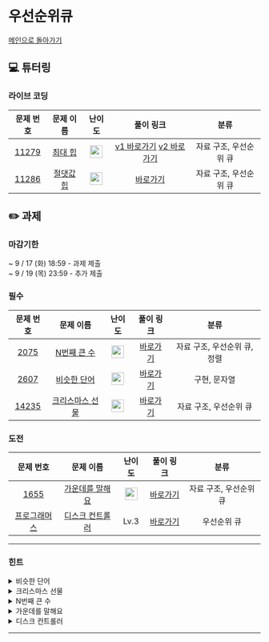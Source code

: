 # 우선순위큐
[메인으로 돌아가기](https://github.com/Altu-Bitu-7/Notice)
## 💻 튜터링
### 라이브 코딩
| 문제 번호 | 문제 이름 | 난이도 | 풀이 링크 | 분류 |
| :-: | :-: | :-: | :-: | :-: |
| [11279](https://www.acmicpc.net/problem/11279) | [최대 힙](https://www.acmicpc.net/problem/11279) | <img height="25px" width="25px" src="https://static.solved.ac/tier_small/9.svg"/> | [v1 바로가기]() [v2 바로가기]() | 자료 구조, 우선순위 큐 |
| [11286](https://www.acmicpc.net/problem/11286) | [절댓값 힙](https://www.acmicpc.net/problem/11286) | <img height="25px" width="25px" src="https://static.solved.ac/tier_small/10.svg"/> | [바로가기]() | 자료 구조, 우선순위 큐 |
## ✏️ 과제
### 마감기한
~ 9 / 17 (화) 18:59 - 과제 제출 </br>
~ 9 / 19 (목) 23:59 - 추가 제출 </br>
### 필수
| 문제 번호 | 문제 이름 | 난이도 | 풀이 링크 | 분류 |
| :-: | :-: | :-: | :-: | :-: |
| [2075](https://www.acmicpc.net/problem/2075) | [N번째 큰 수](https://www.acmicpc.net/problem/2075) | <img height="25px" width="25px" src="https://static.solved.ac/tier_small/9.svg"/> | [바로가기]() | 자료 구조, 우선순위 큐, 정렬 |
| [2607](https://www.acmicpc.net/problem/2607) | [비슷한 단어](https://www.acmicpc.net/problem/2607) | <img height="25px" width="25px" src="https://static.solved.ac/tier_small/8.svg"/> | [바로가기]() | 구현, 문자열 |
| [14235](https://www.acmicpc.net/problem/14235) | [크리스마스 선물](https://www.acmicpc.net/problem/14235) | <img height="25px" width="25px" src="https://static.solved.ac/tier_small/8.svg"/> | [바로가기]() | 자료 구조, 우선순위 큐 |
### 도전
| 문제 번호 | 문제 이름 | 난이도 | 풀이 링크 | 분류 |
| :-: | :-: | :-: | :-: | :-: |
| [1655](https://www.acmicpc.net/problem/1655) | [가운데를 말해요](https://www.acmicpc.net/problem/1655) | <img height="25px" width="25px" src="https://static.solved.ac/tier_small/14.svg"/> | [바로가기]() | 자료 구조, 우선순위 큐 |
| [프로그래머스](https://school.programmers.co.kr/learn/courses/30/lessons/42627) | [디스크 컨트롤러](https://school.programmers.co.kr/learn/courses/30/lessons/42627) | Lv.3 | [바로가기]() | 우선순위 큐 |
---
### 힌트
<details><summary>비슷한 단어</summary><div markdown="1">&nbsp;&nbsp;&nbsp;&nbsp;문제의 조건대로 구현해주시면 됩니다 :)</div></details>
<details><summary>크리스마스 선물</summary><div markdown="1">&nbsp;&nbsp;&nbsp;&nbsp;아이들에게 주는 선물의 특징을 고려해 자료구조를 선택해보세요!</div></details>
<details><summary>N번째 큰 수</summary><div markdown="1">&nbsp;&nbsp;&nbsp;&nbsp;상위 n개의 숫자에서 n번째 숫자는 가장 작은 숫자네요!</div></details>
<details><summary>가운데를 말해요</summary><div markdown="1">&nbsp;&nbsp;&nbsp;&nbsp;가운데를 찾기 위해 현재까지 입력된 숫자 중 비교적 작은 값과 큰 값을 따로 저장하면 좋을 것 같네요!</div></details>
<details><summary>디스크 컨트롤러</summary><div markdown="1">&nbsp;&nbsp;&nbsp;&nbsp;현재 시각에서 요청된 task 중 소요시간이 가장 적은 task를 우선으로 실행해야 해요! 시간이 흘러감에 따라 수행돼야 하는 기능을 생각해보세요!</div></details>

---
